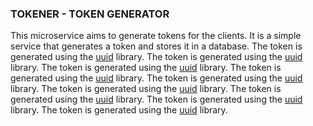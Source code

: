 ### TOKENER - TOKEN GENERATOR

This microservice aims to generate tokens for the clients. It is a simple service that generates a token and stores it in a database. The token is generated using the [uuid](https://docs.python.org/3/library/uuid.html) library. The token is generated using the [uuid](https://docs.python.org/3/library/uuid.html) library. The token is generated using the [uuid](https://docs.python.org/3/library/uuid.html) library. The token is generated using the [uuid](https://docs.python.org/3/library/uuid.html) library. The token is generated using the [uuid](https://docs.python.org/3/library/uuid.html) library. The token is generated using the [uuid](https://docs.python.org/3/library/uuid.html) library. The token is generated using the [uuid](https://docs.python.org/3/library/uuid.html) library. The token is generated using the [uuid](https://docs.python.org/3/library/uuid.html) library. The token is generated using the [uuid](https://docs.python.org/3/library/uuid.html) library.